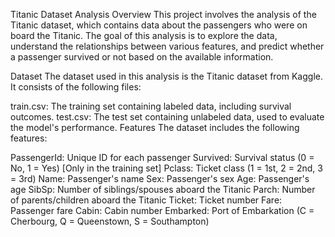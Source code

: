 Titanic Dataset Analysis
Overview
This project involves the analysis of the Titanic dataset, which contains data about the passengers who were on board the Titanic. The goal of this analysis is to explore the data, understand the relationships between various features, and predict whether a passenger survived or not based on the available information.

Dataset
The dataset used in this analysis is the Titanic dataset from Kaggle. It consists of the following files:

train.csv: The training set containing labeled data, including survival outcomes.
test.csv: The test set containing unlabeled data, used to evaluate the model's performance.
Features
The dataset includes the following features:

PassengerId: Unique ID for each passenger
Survived: Survival status (0 = No, 1 = Yes) [Only in the training set]
Pclass: Ticket class (1 = 1st, 2 = 2nd, 3 = 3rd)
Name: Passenger's name
Sex: Passenger's sex
Age: Passenger's age
SibSp: Number of siblings/spouses aboard the Titanic
Parch: Number of parents/children aboard the Titanic
Ticket: Ticket number
Fare: Passenger fare
Cabin: Cabin number
Embarked: Port of Embarkation (C = Cherbourg, Q = Queenstown, S = Southampton)
